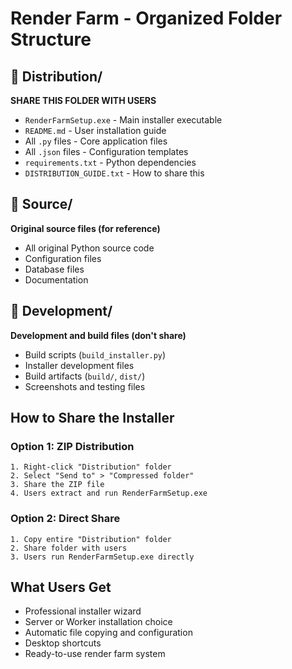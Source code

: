 # Render Farm - Organized Folder Structure

## 📁 Distribution/ 
**SHARE THIS FOLDER WITH USERS**
- `RenderFarmSetup.exe` - Main installer executable
- `README.md` - User installation guide  
- All `.py` files - Core application files
- All `.json` files - Configuration templates
- `requirements.txt` - Python dependencies
- `DISTRIBUTION_GUIDE.txt` - How to share this

## 📁 Source/
**Original source files (for reference)**
- All original Python source code
- Configuration files
- Database files
- Documentation

## 📁 Development/
**Development and build files (don't share)**
- Build scripts (`build_installer.py`)
- Installer development files
- Build artifacts (`build/`, `dist/`)
- Screenshots and testing files

## How to Share the Installer

### Option 1: ZIP Distribution
```
1. Right-click "Distribution" folder
2. Select "Send to" > "Compressed folder"  
3. Share the ZIP file
4. Users extract and run RenderFarmSetup.exe
```

### Option 2: Direct Share
```
1. Copy entire "Distribution" folder
2. Share folder with users
3. Users run RenderFarmSetup.exe directly
```

## What Users Get
- Professional installer wizard
- Server or Worker installation choice
- Automatic file copying and configuration
- Desktop shortcuts
- Ready-to-use render farm system